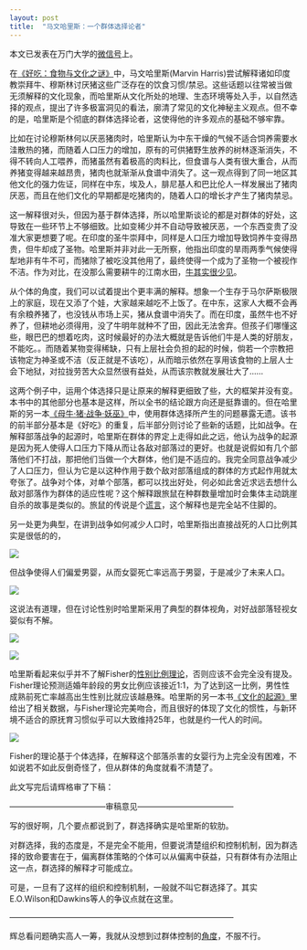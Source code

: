 ```yaml
---
layout: post
title:  "马文哈里斯：一个群体选择论者"
---
```

本文已发表在万门大学的[微信号](http://www.wtoutiao.com/p/515Qxh.html)上。

在[《好吃：食物与文化之谜》](http://book.douban.com/subject/1074668/)中，马文哈里斯(Marvin Harris)尝试解释诸如印度教崇拜牛、穆斯林讨厌猪这些广泛存在的饮食习惯/禁忌。这些话题以往常被当做无须解释的文化现象，而哈里斯从文化所处的地理、生态环境等处入手，以自然选择的观点，提出了许多极富洞见的看法，廓清了常见的文化神秘主义观点。但不幸的是，哈里斯是个彻底的群体选择论者，这使得他的许多观点的基础不够牢靠。

比如在讨论穆斯林何以厌恶猪肉时，哈里斯认为中东干燥的气候不适合饲养需要水洼散热的猪，而随着人口压力的增加，原有的可供猪野生放养的树林逐渐消失，不得不转向人工喂养，而猪虽然有着极高的肉料比，但食谱与人类有很大重合，从而养猪变得越来越昂贵，猪肉也就渐渐从食谱中消失了。这一观点得到了同一地区其他文化的强力佐证，同样在中东，埃及人，腓尼基人和巴比伦人一样发展出了猪肉厌恶，而且在他们文化的早期都是吃猪肉的，随着人口的增长才产生了猪肉禁忌。

这一解释很对头，但因为基于群体选择，所以哈里斯谈论的都是对群体的好处，这导致在一些环节上不够细致。比如变稀少并不自动导致被厌恶，一个东西变贵了没准大家更想要了呢。在印度的圣牛崇拜中，同样是人口压力增加导致饲养牛变得昂贵，但牛却成了圣物。哈里斯并非对此一无所察，他指出印度的旱雨两季气候使得犁地非有牛不可，而猪除了被吃没其他用了，最终使得一个成为了圣物一个被视作不洁。作为对比，在没那么需要耕牛的江南水田，[牛其实很少见](http://headsalon.org/archives/3460.html)。

从个体的角度，我们可以试着提出个更丰满的解释。想象一个生存于马尔萨斯极限上的家庭，现在又添了个娃，大家越来越吃不上饭了。在中东，这家人大概不会再有余粮养猪了，也没钱从市场上买，猪从食谱中消失了。而在印度，虽然牛也不好养了，但耕地必须得用，没了牛明年就种不了田，因此无法舍弃。但孩子们哪懂这些，眼巴巴的想着吃肉，这时候最好的办法大概就是告诉他们牛是人类的好朋友，不能吃。。而随着某物变得稀缺，只有上层社会负担的起的时候，倘若一个宗教把该物定为神圣或不洁（反正就是不该吃），从而暗示依然在享用该食物的上层人士会下地狱，对拉拢劳苦大众显然很有益处，从而该宗教就发展壮大了……

这两个例子中，运用个体选择只是让原来的解释更细致了些，大的框架并没有变。本书中的其他部分也基本是这样，所以全书的结论跟方向还是挺靠谱的。但在哈里斯的另一本[《母牛·猪·战争·妖巫》](http://book.douban.com/subject/1787517/)中，使用群体选择所产生的问题暴露无遗。该书的前半部分基本是《好吃》的重复，后半部分则讨论了些新的话题，比如战争。在解释部落战争的起源时，哈里斯在群体的界定上走得如此之远，他认为战争的起源是因为死人使得人口压力下降从而让各敌对部落过的更好。也就是说假如有几个部落他们不打战，那把他们当做一个大群体，他们是不适应的。我完全同意战争减少了人口压力，但认为它是以这种作用于数个敌对部落组成的群体的方式起作用就太夸张了。战争对个体，对单个部落，都可以找出好处，何必如此舍近求远去想什么敌对部落作为群体的适应性呢？这个解释跟旅鼠在种群数量增加时会集体主动跳崖自杀的故事是类似的。旅鼠的传说是个[谎言](http://tech.sina.com.cn/d/2006-07-19/16121045454.shtml)，这个解释也是完全站不住脚的。

另一处更为典型，在讲到战争如何减少人口时，哈里斯指出直接战死的人口比例其实是很低的的，

![](/assets/images/marvin-harris-1.jpg)

但战争使得人们偏爱男婴，从而女婴死亡率远高于男婴，于是减少了未来人口。

![](/assets/images/marvin-harris-2.jpg)

这说法有道理，但在讨论性别时哈里斯采用了典型的群体视角，对好战部落轻视女婴似有不解。

![](/assets/images/marvin-harris-3.jpg)

![](/assets/images/marvin-harris-4.jpg)

哈里斯看起来似乎并不了解Fisher的[性别比例理论](https://zh.wikipedia.org/wiki/%E8%B4%B9%E9%9B%AA%E5%8E%9F%E7%90%86)，否则应该不会完全没有提及。Fisher理论预测适婚年龄段的男女比例应该接近1:1，为了达到这一比例，男性性成熟前死亡率越高出生性别比就应该越悬殊。哈里斯的另一本书[《文化的起源》](http://book.douban.com/subject/2378047/)里给出了相关数据，与Fisher理论完美吻合，而且很好的体现了文化的惯性，与新环境不适合的原抚育习惯似乎可以大致维持25年，也就是约一代人的时间。

![](/assets/images/marvin-harris-5.png)

Fisher的理论基于个体选择，在解释这个部落杀害的女婴行为上完全没有困难，不如说若不如此反倒奇怪了，但从群体的角度就看不清楚了。

此文写完后请辉格审了下稿：

————————————审稿意见————————————

写的很好啊，几个要点都说到了，群选择确实是哈里斯的软肋。

对群选择，我的态度是，不是完全不能用，但要说清楚组织和控制机制，因为群选择的致命要害在于，偏离群体策略的个体可以从偏离中获益，只有群体有办法阻止这一点，群选择的解释才可能成立。

可是，一旦有了这样的组织和控制机制，一般就不叫它群选择了。其实E.O.Wilson和Dawkins等人的争议点就在这里。

————————————————————————————

辉总看问题确实高人一筹，我就从没想到过群体控制的[角度](http://headsalon.org/archives/5625.html)，不服不行。
